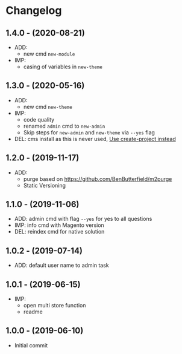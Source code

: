 # Changelog

## 1.4.0 - (2020-08-21)
* ADD:
  * new cmd `new-module`
* IMP:
  * casing of variables in `new-theme`

## 1.3.0 - (2020-05-16)
* ADD:
  * new cmd `new-theme`
* IMP:
  * code quality
  * renamed `admin` cmd to `new-admin`
  * Skip steps for `new-admin` and `new-theme` via `--yes` flag
* DEL: cms install as this is never used,
  [Use create-project instead](https://github.com/GrimLink/create-project)

## 1.2.0 - (2019-11-17)
* ADD:
  * purge based on https://github.com/BenButterfield/m2purge
  * Static Versioning

## 1.1.0 - (2019-11-06)
* ADD: admin cmd with flag `--yes` for yes to all questions
* IMP: info cmd with Magento version
* DEL: reindex cmd for native solution

## 1.0.2 - (2019-07-14)
* ADD: default user name to admin task

## 1.0.1 - (2019-06-15)
* IMP:
  * open multi store function
  * readme

## 1.0.0 - (2019-06-10)
* Initial commit